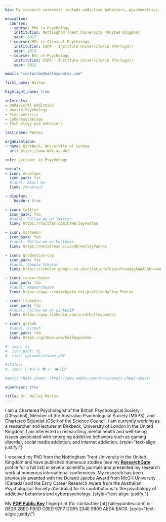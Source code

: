 ```yaml
---
bio: My research interests include addictive behaviors, psychometrics, and cyberpsychology.

education:
  courses:
  - course: PhD in Psychology
    institution: Nottingham Trent University (United Kingdom)
    year: 2017
  - course: MSc in Clinical Psychology
    institution: ISPA - Instituto Universitario (Portugal)
    year: 2013
  - course: BSc in Psychology
    institution: ISPA - Instituto Universitario (Portugal)
    year: 2011

email: "contactme@halleypontes.com"

first_name: Halley

highlight_name: true

interests:
- Behavioral Addiction
- Health Psychology
- Psychometrics
- Cyberpsychology
- Technology use behaviors

last_name: Pontes

organizations:
- name: Birkbeck, University of London
  url: https://www.bbk.ac.uk/

role: Lecturer in Psychology

social:
- icon: envelope
  icon_pack: fas
  #label: Email me
  link: /#contact

- display:
    header: true

- icon: twitter
  icon_pack: fab
  #label: Follow me on Twitter
  link: https://twitter.com/DrHalleyPontes

- icon: mastodon
  icon_pack: fab
  #label: Follow me on Mastodon
  link: https://metalhead.club/@DrHalleyPontes

- icon: graduation-cap
  icon_pack: fas
  #label: Google Scholar
  link: https://scholar.google.co.uk/citations?user=YnuadjgAAAAJ&hl=en&oi=ao

- icon: researchgate
  icon_pack: fab
  #label: ResearchGate
  link: https://www.researchgate.net/profile/Halley_Pontes

- icon: linkedin
  icon_pack: fab
  #label: Follow me on LinkedIN
  link: https://www.linkedin.com/in/drhalleypontes

- icon: github
  #label: GitHub
  icon_pack: fab
  link: https://github.com/halleypontes

#- icon: cv
#  icon_pack: ai
#  link: uploads/resume.pdf

#status:
#  icon: 💬 #☕️💡💬 📚 👉 ❤️ 🦄✨*

#emoji cheat sheet: https://www.webfx.com/tools/emoji-cheat-sheet/

superuser: true

title: Dr. Halley Pontes
---
```

I am a Chartered Psychologist of the British Psychological Society (CPsychol), Member of the Australian Psychological Society (MAPS), and Chartered Scientist (CSci) of the Science Council. I am currently working as a researcher and lecturer at Birkbeck, University of London in the United Kingdom. I am interested in researching mental health and well-being issues associated with emerging addictive behaviors such as gaming disorder, social media addiction, and internet addiction.
{style="text-align: justify;"}

I received my PhD from the Nottingham Trent University in the United Kingdom and have published numerous studies (see my **[ResearchGate](https://www.researchgate.net/profile/Halley-Pontes/research)** profile for a full list) in several scientific journals and presented my research work at numerous international conferences. My research has been previously awarded with the Durand Jacobs Award from McGill University (Canada) and the Early Career Research Award from the Australian Psychological Society (Australia) for its contributions to the psychology of addictive behaviors and cyberpsychology.
{style="text-align: justify;"}

My **[PGP Public Key](https://drive.proton.me/urls/GYZNM1652C#C34xqQi4LYoU)** fingerprint (for contactme [at] halleypontes.com) is: DE26 2BED FB0D C0ED 97F7  DD95 234E 9809 AEDA EAC8.
{style="text-align: justify;"}
